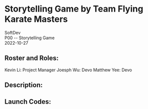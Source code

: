 # Storytelling Game by Team Flying Karate Masters
SoftDev  
P00 -- Storytelling Game  
2022-10-27  
  
## Roster and Roles:
  
Kevin Li:  Project Manager 
Joesph Wu:  Devo 
Matthew Yee:  Devo 

  
## Description:
  

## Launch Codes:
